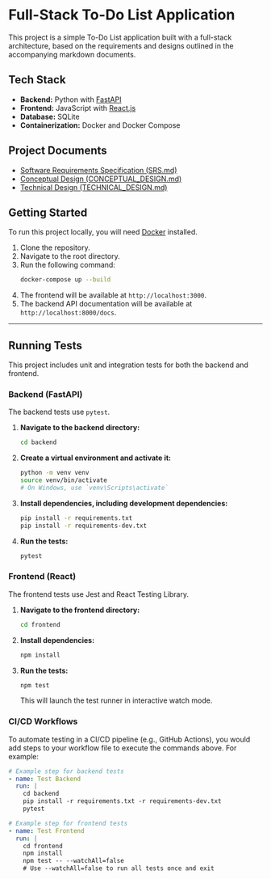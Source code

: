 # Full-Stack To-Do List Application

This project is a simple To-Do List application built with a full-stack architecture, based on the requirements and designs outlined in the accompanying markdown documents.

## Tech Stack

- **Backend:** Python with [FastAPI](https://fastapi.tiangolo.com/)
- **Frontend:** JavaScript with [React.js](https://reactjs.org/)
- **Database:** SQLite
- **Containerization:** Docker and Docker Compose

## Project Documents

- [Software Requirements Specification (SRS.md)](SRS.md)
- [Conceptual Design (CONCEPTUAL_DESIGN.md)](CONCEPTUAL_DESIGN.md)
- [Technical Design (TECHNICAL_DESIGN.md)](TECHNICAL_DESIGN.md)

## Getting Started

To run this project locally, you will need [Docker](https://www.docker.com/get-started) installed.

1. Clone the repository.
2. Navigate to the root directory.
3. Run the following command:
   ```bash
   docker-compose up --build
   ```
4. The frontend will be available at `http://localhost:3000`.
5. The backend API documentation will be available at `http://localhost:8000/docs`.

---

## Running Tests

This project includes unit and integration tests for both the backend and frontend.

### Backend (FastAPI)

The backend tests use `pytest`.

1.  **Navigate to the backend directory:**
    ```bash
    cd backend
    ```
2.  **Create a virtual environment and activate it:**
    ```bash
    python -m venv venv
    source venv/bin/activate
    # On Windows, use `venv\Scripts\activate`
    ```
3.  **Install dependencies, including development dependencies:**
    ```bash
    pip install -r requirements.txt
    pip install -r requirements-dev.txt
    ```
4.  **Run the tests:**
    ```bash
    pytest
    ```

### Frontend (React)

The frontend tests use Jest and React Testing Library.

1.  **Navigate to the frontend directory:**
    ```bash
    cd frontend
    ```
2.  **Install dependencies:**
    ```bash
    npm install
    ```
3.  **Run the tests:**
    ```bash
    npm test
    ```
    This will launch the test runner in interactive watch mode.

### CI/CD Workflows

To automate testing in a CI/CD pipeline (e.g., GitHub Actions), you would add steps to your workflow file to execute the commands above. For example:

```yaml
# Example step for backend tests
- name: Test Backend
  run: |
    cd backend
    pip install -r requirements.txt -r requirements-dev.txt
    pytest

# Example step for frontend tests
- name: Test Frontend
  run: |
    cd frontend
    npm install
    npm test -- --watchAll=false
    # Use --watchAll=false to run all tests once and exit
```

